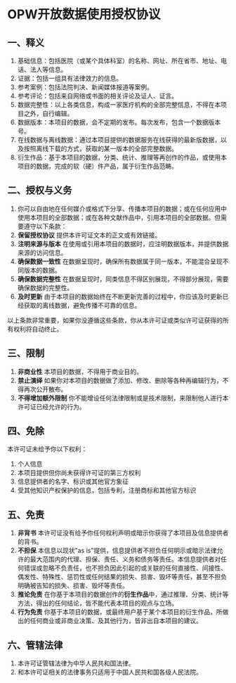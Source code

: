# OPW开放数据使用授权协议

## 一、释义

1. 基础信息：包括医院（或某个具体科室）的名称、网址、所在省市、地址、电话、法人等信息。
2. 证据：包括一组具有法律效力的信息。
3. 参考案例：包括法院判决、新闻媒体报道等案例。
4. 参考评论：包括来自网络或书面的相关评论及证人、证言。
5. 数据完整性：以上各类信息，构成一家医疗机构的全部完整信息，不得在本项目之外，自行编辑。
6. 数据版本：本项目的数据，会不定期的发布。每次发布，包含一个数据版本号。
7. 在线数据与离线数据：通过本项目提供的数据服务在线获得的最新版数据，以及按照离线下载的方式，获取的某一版本的全部完整数据。
8. 衍生作品：基于本项目的数据，分类、统计、推理等再创作的作品，或使用本项目的数据，完成的软（硬）件产品，属于衍生作品范畴。

## 二、授权与义务

1. 你可以自由地在任何媒介或格式下分享、传播本项目的数据；或在任何应用中使用本项目的全部数据；或在各种文献作品中，引用本项目的全部数据。但需要遵守以下条款：
1. **保留授权协议** 提供本许可证文本的正文或有效链接。
1. **注明来源与版本** 在使用或引用本项目的数据时，应注明数据版本，并提供数据来源的访问信息。
1. **确保数据一致性** 在数据呈现时，确保所有数据属于同一版本，不能混合呈现不同版本的数据。
1. **确保数据完整性** 在数据呈现时，同类信息不得区别展现，不得部分展现，需要确保数据的完整性。
1. **及时更新** 由于本项目的数据始终在不断更新完善的过程中，你应该及时更新已经获取的离线数据，避免传播不可靠的信息。

以上条款非常重要，如果你没遵循这些条款，你从本许可证或类似许可证获得的所有权利将自动终止。

## 三、限制

1. **非商业性** 本项目的数据，不得用于商业目的。
2. **禁止演绎** 如果你对本项目的数据做了添加、修改、删除等各种再编辑行为，不得再次公开散布。
3. **不得增加额外限制** 你不能增设任何法律限制或是技术限制，来限制他人进行本许可证已经允许的行为。

## 四、免除

本许可证未给予你以下权利：

1. 个人信息
1. 本项目提供但你尚未获得许可证的第三方权利 
1. 信息提供者的名字、标识或其他官方象征
1. 受其他知识产权保护的信息，包括专利，注册商标和其他官方标识

## 五、免责

1. **非背书** 本许可证没有给予你任何权利声明或暗示你获得了本项目及信息提供者的背书。
1. **不担保** 本信息以现状"as is"提供，信息提供者不担负任何明示或暗示法律允许的最大范围内的代理、担保、责任、义务和债务等责任。本信息提供者对任何错误或忽略不负责任，也不担负因此引起的或关联的任何直接性、间接性、偶发性、特殊性、惩罚性或任何结果的损失、损害、毁坏等责任，甚至不担负明确被告知的损失、损害、毁坏等责任。
1. **推论免责** 在你基于本项目的数据创作的**衍生作品**中，通过推理、分类、统计等方法，得出的任何结论，皆不能代表本项目的观点与立场。
1. **行为免责** 你基于本项目的数据，或最终用户基于某个本项目的衍生作品，所做出的任何商业或非商业决策、及其他行为，皆非出自本项目的建议。

## 六、管辖法律

1. 本许可证管辖法律为中华人民共和国法律。
1. 和本许可证相关的法律事务只适用于中国人民共和国各级人民法院。
